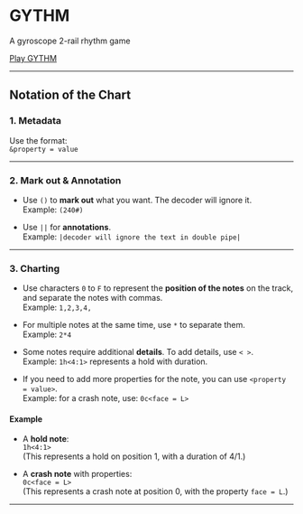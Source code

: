 # GYTHM
A gyroscope 2-rail rhythm game

[Play GYTHM](https://seanangle666.github.io/GYTHM/index.html)

---

## Notation of the Chart

### 1. Metadata
Use the format:  
`&property = value`

---

### 2. Mark out & Annotation

- Use `()` to **mark out** what you want. The decoder will ignore it.  
  Example: `(240#)`

- Use `||` for **annotations**.  
  Example: `|decoder will ignore the text in double pipe|`

---

### 3. Charting

- Use characters `0` to `F` to represent the **position of the notes** on the track, and separate the notes with commas.  
  Example: `1,2,3,4,`

- For multiple notes at the same time, use `*` to separate them.  
  Example: `2*4`

- Some notes require additional **details**. To add details, use `< >`.  
  Example: `1h<4:1>` represents a hold with duration.

- If you need to add more properties for the note, you can use `<property = value>`.  
  Example: for a crash note, use: `0c<face = L>`


#### Example
- A **hold note**:  
  `1h<4:1>`  
  (This represents a hold on position 1, with a duration of 4/1.)

- A **crash note** with properties:  
  `0c<face = L>`  
  (This represents a crash note at position 0, with the property `face = L`.)

---
